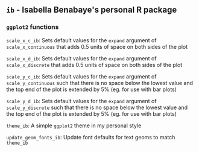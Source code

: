 ## `ib` - Isabella Benabaye's personal R package

### `ggplot2` functions

`scale_x_c_ib`: Sets default values for the `expand` argument of `scale_x_continuous` that adds 0.5 units of space on both sides of the plot

`scale_x_d_ib`: Sets default values for the `expand` argument of `scale_x_discrete` that adds 0.5 units of space on both sides of the plot

`scale_y_c_ib`: Sets default values for the `expand` argument of `scale_y_continuous` such that there is no space below the lowest value and the top end of the plot is extended by 5% (eg. for use with bar plots)

`scale_y_d_ib`: Sets default values for the `expand` argument of `scale_y_discrete` such that there is no space below the lowest value and the top end of the plot is extended by 5% (eg. for use with bar plots)

`theme_ib`: A simple `ggplot2` theme in my personal style

`update_geom_fonts_ib`: Update font defaults for text geoms to match `theme_ib`
